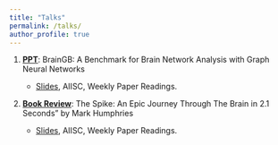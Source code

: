 ```yaml
---
title: "Talks"
permalink: /talks/
author_profile: true
---
```



1. [**PPT**](https://www.youtube.com/watch?v=7jUZjXdduoY): BrainGB: A Benchmark for Brain Network Analysis with Graph Neural Networks
    * [Slides](https://github.com/Deepa-Tilwani/MyTalks/tree/main/BRAINGB), AIISC, Weekly Paper Readings.

2. [**Book Review**](https://www.youtube.com/watch?v=QCuwQqCEE58&ab_channel=DeepaTilwani): The Spike: An Epic Journey Through The Brain in 2.1 Seconds” by Mark Humphries 
    * [Slides](https://github.com/Deepa-Tilwani/MyTalks/blob/main/TheSpike/TheSpike_MondayPPT_30May2022.pdf), AIISC, Weekly Paper Readings.
